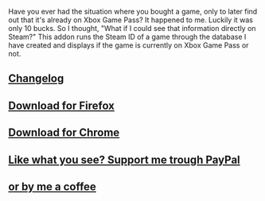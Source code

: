 Have you ever had the situation where you bought a game, only to later find out that it's already on Xbox Game Pass? It happened to me. Luckily it was only 10 bucks.
So I thought, "What if I could see that information directly on Steam?"
This addon runs the Steam ID of a game through the database I have created and displays if the game is currently on Xbox Game Pass or not. 


## [Changelog](https://aligueler.com/GamePass/)


## [Download for Firefox](https://addons.mozilla.org/en-US/firefox/addon/gamepass-info-for-steam/)

## [Download for Chrome](https://chrome.google.com/webstore/detail/xbox-game-pass-info-on-st/jecikjbpiedagpmibmgpfgnkfpomgeok/)




## [Like what you see? Support me trough PayPal](https://paypal.me/alike03/)

## [or by me a coffee](https://www.buymeacoffee.com/alike03/)